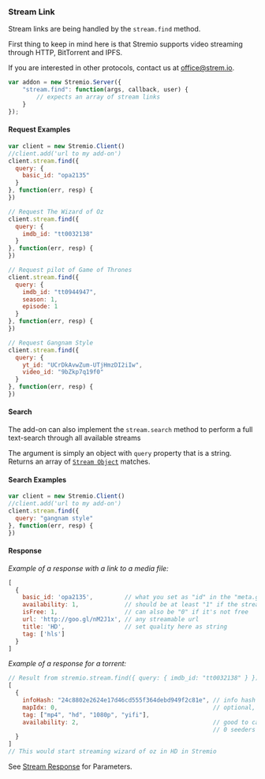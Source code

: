 ### Stream Link

Stream links are being handled by the `stream.find` method.

First thing to keep in mind here is that Stremio supports video streaming through HTTP, BitTorrent and IPFS. 

If you are interested in other protocols, contact us at [office@strem.io](mailto:office@strem.io).

```javascript
var addon = new Stremio.Server({
	"stream.find": function(args, callback, user) {
		// expects an array of stream links
	}
});
```

#### Request Examples

```javascript
var client = new Stremio.Client()
//client.add('url to my add-on')
client.stream.find({
  query: {
    basic_id: "opa2135"
  }
}, function(err, resp) { 
})
```
```javascript
// Request The Wizard of Oz
client.stream.find({
  query: {
    imdb_id: "tt0032138"
  }
}, function(err, resp) { 
})
```
```javascript
// Request pilot of Game of Thrones
client.stream.find({
  query: {
    imdb_id: "tt0944947",
    season: 1,
    episode: 1
  }
}, function(err, resp) { 
})
```
```javascript
// Request Gangnam Style
client.stream.find({
  query: {
    yt_id: "UCrDkAvwZum-UTjHmzDI2iIw",
    video_id: "9bZkp7q19f0"
  }
}, function(err, resp) { 
})
```

#### Search

The add-on can also implement the `stream.search` method to perform a full text-search through all available streams

The argument is simply an object with  ``query`` property that is a string. Returns an array of [``Stream Object``](stream.response.md) matches.

#### Search Examples

```javascript
var client = new Stremio.Client()
//client.add('url to my add-on')
client.stream.find({
  query: "gangnam style"
}, function(err, resp) { 
})
```



#### Response

_Example of a response with a link to a media file:_

```javascript
[
  {
    basic_id: 'opa2135',         // what you set as "id" in the "meta.get" response
    availability: 1,             // should be at least "1" if the stream works
    isFree: 1,                   // can also be "0" if it's not free
    url: 'http://goo.gl/nM2J1x', // any streamable url
    title: 'HD',                 // set quality here as string
    tag: ['hls']
  }
]
```

_Example of a response for a torrent:_

```javascript
// Result from stremio.stream.find({ query: { imdb_id: "tt0032138" } })
[
  { 
    infoHash: "24c8802e2624e17d46cd555f364debd949f2c81e", // info hash of torrent
    mapIdx: 0,                                            // optional, the file number (position) in the torrent
    tag: ["mp4", "hd", "1080p", "yifi"],
    availability: 2,                                      // good to calculate this based on seeders, if we have them
                                                          // 0 seeders -> 0 avail; 0-20 -> 1; 20-50 -> 2; 50+ -> 3; ...
  }
]
// This would start streaming wizard of oz in HD in Stremio
```

See [Stream Response](stream.response.md) for Parameters.
